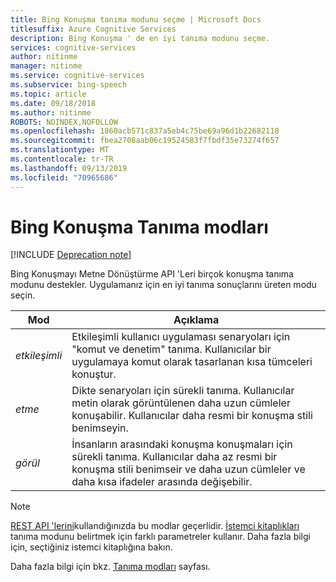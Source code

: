```yaml
---
title: Bing Konuşma tanıma modunu seçme | Microsoft Docs
titlesuffix: Azure Cognitive Services
description: Bing Konuşma ' de en iyi tanıma modunu seçme.
services: cognitive-services
author: nitinme
manager: nitinme
ms.service: cognitive-services
ms.subservice: bing-speech
ms.topic: article
ms.date: 09/18/2018
ms.author: nitinme
ROBOTS: NOINDEX,NOFOLLOW
ms.openlocfilehash: 1860acb571c837a5eb4c75be69a96d1b22682118
ms.sourcegitcommit: fbea2708aab06c19524583f7fbdf35e73274f657
ms.translationtype: MT
ms.contentlocale: tr-TR
ms.lasthandoff: 09/13/2019
ms.locfileid: "70965686"
---
```

# <a name="bing-speech-recognition-modes"></a>Bing Konuşma Tanıma modları

[!INCLUDE [Deprecation note](../../../../includes/cognitive-services-bing-speech-api-deprecation-note.md)]

Bing Konuşmayı Metne Dönüştürme API 'Leri birçok konuşma tanıma modunu destekler. Uygulamanız için en iyi tanıma sonuçlarını üreten modu seçin.

| Mod | Açıklama |
|---|---|
| *etkileşimli* | Etkileşimli kullanıcı uygulaması senaryoları için "komut ve denetim" tanıma. Kullanıcılar bir uygulamaya komut olarak tasarlanan kısa tümceleri konuştur. |
| *etme* | Dikte senaryoları için sürekli tanıma. Kullanıcılar metin olarak görüntülenen daha uzun cümleler konuşabilir. Kullanıcılar daha resmi bir konuşma stili benimseyin. |
| *görül* | İnsanların arasındaki konuşma konuşmaları için sürekli tanıma. Kullanıcılar daha az resmi bir konuşma stili benimseir ve daha uzun cümleler ve daha kısa ifadeler arasında değişebilir.

> [!NOTE]
> [REST API 'lerini](../GetStarted/GetStartedREST.md)kullandığınızda bu modlar geçerlidir. [İstemci kitaplıkları](../GetStarted/GetStartedClientLibraries.md) tanıma modunu belirtmek için farklı parametreler kullanır. Daha fazla bilgi için, seçtiğiniz istemci kitaplığına bakın.

Daha fazla bilgi için bkz. [Tanıma modları](../concepts.md#recognition-modes) sayfası.
